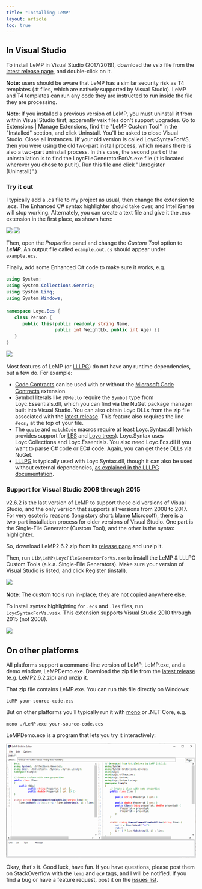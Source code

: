 ```yaml
---
title: "Installing LeMP"
layout: article
toc: true
---
```


In Visual Studio
----------------

To install LeMP in Visual Studio (2017/2019), download the vsix file from the [latest release page](https://github.com/qwertie/ecsharp/releases), and double-click on it.

**Note:** users should be aware that LeMP has a similar security risk as T4 templates (.tt files, which are natively supported by Visual Studio). LeMP and T4 templates can run any code they are instructed to run inside the file they are processing.

**Note**: If you installed a previous version of LeMP, you must uninstall it from within Visual Studio first; apparently vsix files don't support upgrades. Go to Extensions \| Manage Extensions, find the "LeMP Custom Tool" in the "Installed" section, and click Uninstall. You'll be asked to close Visual Studio. Close all instances. (If your old version is called LoycSyntaxForVS, then you were using the old two-part install process, which means there is also a two-part uninstall process. In this case, the second part of the uninstallation is to find the LoycFileGeneratorForVs.exe file (it is located wherever you chose to put it). Run this file and click "Unregister (Uninstall)".)

### Try it out

I typically add a .cs file to my project as usual, then change the extension to .ecs. The Enhanced C# syntax highlighter should take over, and IntelliSense will stop working. Alternately, you can create a text file and give it the .ecs extension in the first place, as shown here:

![](lemp-add-file-1.png)
![](lemp-add-file-2.png)

Then, open the *Properties* panel and change the *Custom Tool* option to **_LeMP_**. An output file called `example.out.cs` should appear under `example.ecs`.

Finally, add some Enhanced C# code to make sure it works, e.g.

~~~csharp
using System;
using System.Collections.Generic;
using System.Linq;
using System.Windows;

namespace Loyc.Ecs {
   class Person {
      public this(public readonly string Name, 
                  public int WeightLb, public int Age) {}
   }
}
~~~

![](lemp-add-file-3.png)

Most features of LeMP (or [LLLPG](/lllpg)) do not have any runtime dependencies, but a few do. For example:

- [Code Contracts](http://ecsharp.net/lemp/ref-code-contracts.html) can be used with or without the [Microsoft Code Contracts](https://github.com/Microsoft/CodeContracts) extension.
- Symbol literals like `@@Hello` require the `Symbol` type from Loyc.Essentials.dll, which you can find via the NuGet package manager built into Visual Studio. You can also obtain Loyc DLLs from the zip file associated with the [latest release](https://github.com/qwertie/ecsharp/releases). This feature also requires the line `#ecs;` at the top of your file.
- The [`quote`](http://ecsharp.net/lemp/ref-other.html#quote) and [`matchCode`](http://ecsharp.net/lemp/ref-other.html#matchcode) macros require at least Loyc.Syntax.dll (which provides support for [LES](http://loyc.net/les) and [Loyc trees](http://loyc.net/loyc-trees)). Loyc.Syntax uses Loyc.Collections and Loyc.Essentials. You also need Loyc.Ecs.dll if you want to parse C# code or EC# code. Again, you can get these DLLs via NuGet.
- [LLLPG](http://ecsharp.net/lllpg) is typically used with Loyc.Syntax.dll, though it can also be used without external dependencies, [as explained in the LLLPG documentation](http://ecsharp.net/lllpg/5-loyc-libraries.html).

### Support for Visual Studio 2008 through 2015

v2.6.2 is the last version of LeMP to support these old versions of Visual Studio, and the only version that supports all versions from 2008 to 2017. For very esoteric reasons (long story short: blame Microsoft), there is a two-part installation process for older versions of Visual Studio. One part is the Single-File Generator (Custom Tool), and the other is the syntax highlighter.

So, download LeMP2.6.2.zip from its [release page](https://github.com/qwertie/ecsharp/releases/tag/v2.6.2) and unzip it.

Then, run `Lib\LeMP\LoycFileGeneratorForVs.exe` to install the LeMP & LLLPG Custom Tools (a.k.a. Single-File Generators). Make sure your version of Visual Studio is listed, and click Register (install).

![](lemp-install-2.png)

**Note**: The custom tools run in-place; they are not copied anywhere else.

To install syntax highlighting for `.ecs` and `.les` files, run `LoycSyntaxForVs.vsix`. This extension supports Visual Studio 2010 through 2015 (not 2008).

![](lemp-install-3.png)

On other platforms
------------------

All platforms support a command-line version of LeMP, LeMP.exe, and a demo window, LeMPDemo.exe. Download the zip file from the [latest release](https://github.com/qwertie/ecsharp/releases) (e.g. LeMP2.6.2.zip) and unzip it.

That zip file contains LeMP.exe. You can run this file directly on Windows:

    LeMP your-source-code.ecs

But on other platforms you'll typically run it with [mono](http://www.mono-project.com) or .NET Core, e.g.

    mono ./LeMP.exe your-source-code.ecs

LeMPDemo.exe is a program that lets you try it interactively:

![](lemp-editor.png)

Okay, that's it. Good luck, have fun. If you have questions, please post them on StackOverflow with the `lemp` and `ec#` tags, and I will be notified. If you find a bug or have a feature request, post it on the [issues list](https://github.com/qwertie/ecsharp/issues).